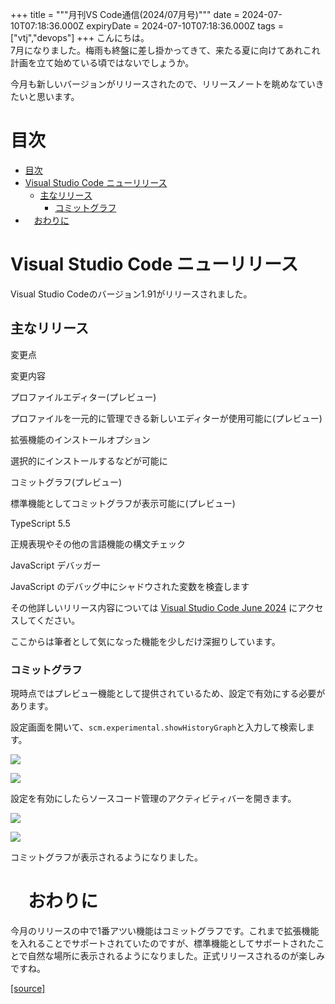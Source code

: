+++
title = """月刊VS Code通信(2024/07月号)"""
date = 2024-07-10T07:18:36.000Z
expiryDate = 2024-07-10T07:18:36.000Z
tags = ["vtj","devops"]
+++
こんにちは。  
7月になりました。梅雨も終盤に差し掛かってきて、来たる夏に向けてあれこれ計画を立て始めている頃ではないでしょうか。

今月も新しいバージョンがリリースされたので、リリースノートを眺めなていきたいと思います。

目次
==

*   [目次](#目次)
*   [Visual Studio Code ニューリリース](#Visual-Studio-Code-ニューリリース)
    *   [主なリリース](#主なリリース)
        *   [コミットグラフ](#コミットグラフ)
*   　[おわりに](#おわりに)

Visual Studio Code ニューリリース
==========================

Visual Studio Codeのバージョン1.91がリリースされました。

主なリリース
------

変更点

変更内容

プロファイルエディター(プレビュー)

プロファイルを一元的に管理できる新しいエディターが使用可能に(プレビュー)

拡張機能のインストールオプション

選択的にインストールするなどが可能に

コミットグラフ(プレビュー)

標準機能としてコミットグラフが表示可能に(プレビュー)

TypeScript 5.5

正規表現やその他の言語機能の構文チェック

JavaScript デバッガー

JavaScript のデバッグ中にシャドウされた変数を検査します

その他詳しいリリース内容については [Visual Studio Code June 2024](https://code.visualstudio.com/updates/v1_91) にアクセスしてください。

ここからは筆者として気になった機能を少しだけ深掘りしています。

### コミットグラフ

現時点ではプレビュー機能として提供されているため、設定で有効にする必要があります。

設定画面を開いて、`scm.experimental.showHistoryGraph`と入力して検索します。

![](https://cdn-ak.f.st-hatena.com/images/fotolife/v/virtualtech/20240710/20240710161837.png)

![](https://cdn-ak.f.st-hatena.com/images/fotolife/v/virtualtech/20240710/20240710161840.png)

設定を有効にしたらソースコード管理のアクティビティバーを開きます。

![](https://cdn-ak.f.st-hatena.com/images/fotolife/v/virtualtech/20240710/20240710161844.png)

![](https://cdn-ak.f.st-hatena.com/images/fotolife/v/virtualtech/20240710/20240710161846.png)

コミットグラフが表示されるようになりました。

　おわりに
=====

今月のリリースの中で1番アツい機能はコミットグラフです。これまで拡張機能を入れることでサポートされていたのですが、標準機能としてサポートされたことで自然な場所に表示されるようになりました。正式リリースされるのが楽しみですね。

[[source]](https://devops-blog.virtualtech.jp/entry/20240710/1720595916)
